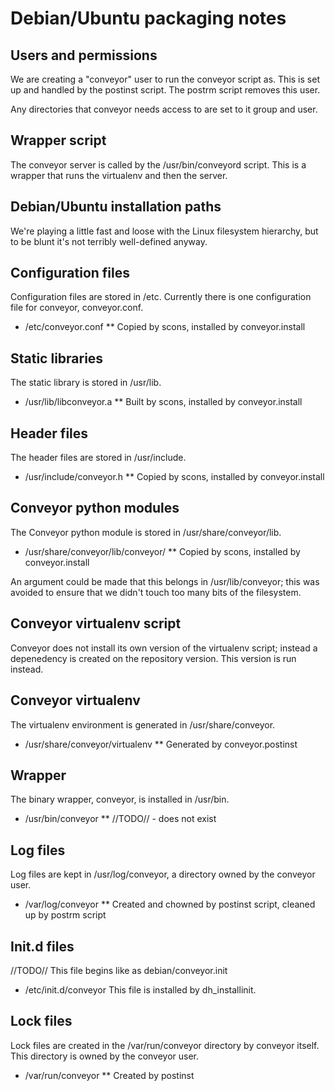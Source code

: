 Debian/Ubuntu packaging notes
======================

Users and permissions
---------------------

We are creating a "conveyor" user to run the conveyor script as. This is set up and handled by the postinst script. The postrm script removes this user.

Any directories that conveyor needs access to are set to it group and user.

Wrapper script
--------------

The conveyor server is called by the /usr/bin/conveyord script. This is a wrapper that runs the virtualenv and then the server.

Debian/Ubuntu installation paths
--------------------------------

We're playing a little fast and loose with the Linux filesystem hierarchy, but to be blunt it's not terribly well-defined anyway.

## Configuration files

Configuration files are stored in /etc. Currently there is one configuration file for conveyor, conveyor.conf.
* /etc/conveyor.conf
** Copied by scons, installed by conveyor.install

## Static libraries

The static library is stored in /usr/lib.
* /usr/lib/libconveyor.a
** Built by scons, installed by conveyor.install

## Header files

The header files are stored in /usr/include.
* /usr/include/conveyor.h
** Copied by scons, installed by conveyor.install

## Conveyor python modules

The Conveyor python module is stored in /usr/share/conveyor/lib.
* /usr/share/conveyor/lib/conveyor/
** Copied by scons, installed by conveyor.install

An argument could be made that this belongs in /usr/lib/conveyor; this was avoided to ensure that we didn't touch too many bits of the filesystem.

## Conveyor virtualenv script

Conveyor does not install its own version of the virtualenv script; instead a depenedency is created on the repository version. This version is run instead.

## Conveyor virtualenv

The virtualenv environment is generated in /usr/share/conveyor.
* /usr/share/conveyor/virtualenv
** Generated by conveyor.postinst

## Wrapper

The binary wrapper, conveyor, is installed in /usr/bin.
* /usr/bin/conveyor
** //TODO// - does not exist

## Log files

Log files are kept in /usr/log/conveyor, a directory owned by the conveyor user.
* /var/log/conveyor
** Created and chowned by postinst script, cleaned up by postrm script

## Init.d files

//TODO//
This file begins like as debian/conveyor.init
* /etc/init.d/conveyor
This file is installed by dh_installinit.

## Lock files

Lock files are created in the /var/run/conveyor directory by conveyor itself. This directory is owned by the conveyor user.
* /var/run/conveyor
** Created by postinst



